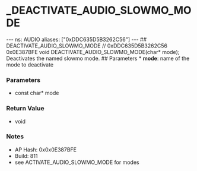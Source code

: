 # _DEACTIVATE_AUDIO_SLOWMO_MODE

--- ns: AUDIO aliases: ["0xDDC635D5B3262C56"] --- ## DEACTIVATE_AUDIO_SLOWMO_MODE  // 0xDDC635D5B3262C56 0x0E387BFE void DEACTIVATE_AUDIO_SLOWMO_MODE(char* mode);  Deactivates the named slowmo mode.  ## Parameters * **mode**: name of the mode to deactivate

### Parameters
* const char* mode

### Return Value
* void

### Notes
* AP Hash: 0x0x0E387BFE
* Build: 811
* see ACTIVATE_AUDIO_SLOWMO_MODE for modes

